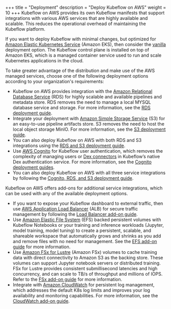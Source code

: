 +++
title = "Deployment"
description = "Deploy Kubeflow on AWS"
weight = 10
+++
Kubeflow on AWS provides its own Kubeflow manifests that support integrations with various AWS services that are highly available and scalable. This reduces the operational overhead of maintaining the Kubeflow platform. 

If you want to deploy Kubeflow with minimal changes, but optimized for [Amazon Elastic Kubernetes Service](https://aws.amazon.com/eks/) (Amazon EKS), then consider the [vanilla](/kubeflow-manifests/docs/deployment/vanilla/guide/) deployment option. The Kubeflow control plane is installed on top of Amazon EKS, which is a managed container service used to run and scale Kubernetes applications in the cloud.

To take greater advantage of the distribution and make use of the AWS managed services, choose one of the following deployment options according to your organization's requirements:
- Kubeflow on AWS provides integration with the [Amazon Relational Database Service](https://aws.amazon.com/rds/) (RDS) for highly scalable and available pipelines and metadata store. RDS removes the need to manage a local MYSQL database service and storage. For more information, see the [RDS deployment guide](/kubeflow-manifests/docs/deployment/rds-s3/guide/#using-only-rds-or-only-s3). 
- Integrate your deployment with [Amazon Simple Storage Service](https://aws.amazon.com/s3/) (S3) for an easy-to-use pipeline artifacts store. S3 removes the need to host the local object storage MinIO. For more information, see the [S3 deployment guide](/kubeflow-manifests/docs/deployment/rds-s3/guide/#using-only-rds-or-only-s3). 
- You can also deploy Kubeflow on AWS with both RDS and S3 integrations using the [RDS and S3 deployment guide](/kubeflow-manifests/docs/deployment/rds-s3/guide/).
- Use [AWS Cognito](https://aws.amazon.com/cognito/) for Kubeflow user authentication, which removes the complexity of managing users or [Dex connectors](https://dexidp.io/docs/connectors/) in Kubeflow’s native Dex authentication service. For more information, see the [Cognito deployment guides](/kubeflow-manifests/docs/deployment/cognito/). 
- You can also deploy Kubeflow on AWS with all three service integrations by following the [Cognito, RDS, and S3 deployment guide](/kubeflow-manifests/docs/deployment/cognito-rds-s3/guide/). 

Kubeflow on AWS offers add-ons for additional service integrations, which can be used with any of the available deployment options. 
- If you want to expose your Kubeflow dashboard to external traffic, then use [AWS Application Load Balancer](https://aws.amazon.com/elasticloadbalancing/application-load-balancer/) (ALB) for secure traffic management by following the [Load Balancer add-on guide](/kubeflow-manifests/docs/deployment/add-ons/load-balancer/guide/).
- Use [Amazon Elastic File System](https://aws.amazon.com/efs/) (EFS) backed persistent volumes with Kubeflow Notebooks or your training and inference workloads (Jupyter, model training, model tuning) to create a persistent, scalable, and shareable workspace that automatically grows and shrinks as you add and remove files with no need for management. See the [EFS add-on guide](/kubeflow-manifests/docs/deployment/add-ons/storage/efs/guide/) for more information.
- Use [Amazon FSx for Lustre](https://aws.amazon.com/fsx/lustre/) (Amazon FSx) volumes to cache training data with direct connectivity to Amazon S3 as the backing store. These volumes can support Jupyter notebook servers or distributed training. FSx for Lustre provides consistent submillisecond latencies and high concurrency, and can scale to TB/s of throughput and millions of IOPS. Refer to the [FSx add-on guide](/kubeflow-manifests/docs/deployment/add-ons/storage/fsx-for-lustre/guide/) for more information. 
- Integrate with [Amazon CloudWatch](https://aws.amazon.com/cloudwatch/) for persistent log management, which addresses the default K8s log limits and improves your log availability and monitoring capabilities. For more information, see the [CloudWatch add-on guide](/kubeflow-manifests/docs/deployment/add-ons/cloudwatch/guide/). 
